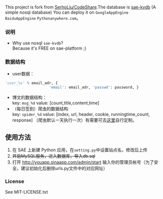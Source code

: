 This project is fork from [SerhoLiu/CodeShare](https://github.com/SerhoLiu/CodeShare).The database is [sae-kvdb](https://www.sinacloud.com/doc/sae/php/kvdb.html) (A simple nosql database)  You can deploy it on `GoogleAppEngine` `BaiduAppEngine` `Pythonanywhere.com`。


### 说明
- Why use nosql `sae-kvdb`?   
Because it's FREE on sae-platform ;)

### 数据结构
- user数据：  
```py
'user_%s' % email_adr, {
                    'email': email_adr, 'passwd': password, }
```
- 博文的数据结构：  
key: `msg_%d` value: [count,title,content,time] 
- （每日签到）爬虫的数据结构  
key: `spider_%d` value: [index, url, header, cookie, runningtime_count, response]
（爬虫默认一天执行一次）有需要可去[这里](https://www.sinacloud.com/doc/sae/services/cron.html)自行定制。


## 使用方法
1. 在 SAE 上新建 Python 应用，在`setting.py`中设置站点名，修改后上传
2. ~~开启MySQL服务，进入数据库，导入db.sql~~
3. 打开 http://youapp.sinaapp.com/admin/start 输入你的管理员帐号（为了安全，建议初始化后删除urls.py文件中的对应网址）


### License

See MIT-LICENSE.txt